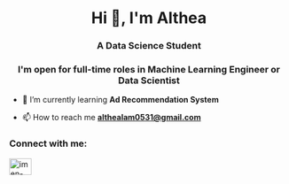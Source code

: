 <h1 align="center">Hi 👋, I'm Althea</h1>
<h3 align="center">A Data Science Student</h3>
<h3 align="center">I'm open for full-time roles in <b>Machine Learning Engineer</b> or <b>Data Scientist</b></h3>

- 🌱 I’m currently learning **Ad Recommendation System**

- 📫 How to reach me **althealam0531@gmail.com**


<h3 align="left">Connect with me:</h3>
<p align="left">
<a href="https://linkedin.com/in/kahei-lam/" target="blank"><img align="center" src="https://raw.githubusercontent.com/rahuldkjain/github-profile-readme-generator/master/src/images/icons/Social/linked-in-alt.svg" alt="imen-bakir" height="30" width="40" /></a>
</p>
